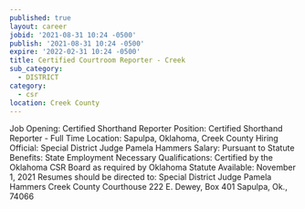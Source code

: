 ```yaml
---
published: true
layout: career
jobid: '2021-08-31 10:24 -0500'
publish: '2021-08-31 10:24 -0500'
expire: '2022-02-31 10:24 -0500'
title: Certified Courtroom Reporter - Creek
sub_category:
  - DISTRICT
category:
  - csr
location: Creek County
---
```

Job Opening: Certified Shorthand Reporter
Position: Certified Shorthand Reporter - Full Time
Location: Sapulpa, Oklahoma, Creek County
Hiring Official: Special District Judge Pamela Hammers
Salary: Pursuant to Statute
Benefits: State Employment
Necessary Qualifications: Certified by the Oklahoma CSR Board as required by Oklahoma Statute
Available: November 1, 2021
Resumes should be directed to:
Special District Judge Pamela Hammers
Creek County Courthouse
222 E. Dewey, Box 401
Sapulpa, Ok., 74066
